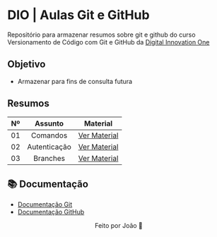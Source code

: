 # DIO | Aulas Git e GitHub

Repositório para armazenar resumos sobre git e github do curso Versionamento de Código com Git e GitHub da [Digital Innovation One](https://www.dio.me/)

## Objetivo
- Armazenar para fins de consulta futura 

## Resumos

|Nº| Assunto | Material |
|:---:|:---:|:---:|
|01|Comandos|[Ver Material](https://github.com/Jordris/dio-resumos-git-comandos/blob/main/aulas/01-comandos-git.md)|
|02|Autenticação|[Ver Material](https://github.com/Jordris/dio-resumos-git-comandos/blob/main/aulas/02-autenticacao.md)|
|03|Branches|[Ver Material](https://github.com/Jordris/dio-resumos-git-comandos/blob/main/aulas/03-trabalhando-com-branches.md)|

## 📚 Documentação
- [Documentação Git](https://git-scm.com/doc)
- [Documentação GitHub](https://docs.github.com/pt)


<p align="center">Feito por João 🚀</p>
